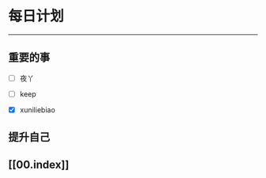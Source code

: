 
# 每日计划
---
## 重要的事

- [ ]    夜丫
- [ ]   keep
- [x]  xuniliebiao



## 提升自己

  



## [[00.index]]










